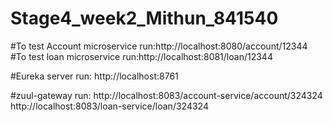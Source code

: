 # Stage4_week2_Mithun_841540
#To test Account microservice
run:http://localhost:8080/account/12344
#To test loan microservice
run:http://localhost:8081/loan/12344

#Eureka server
run: http://localhost:8761

#zuul-gateway
run:
http://localhost:8083/account-service/account/324324
http://localhost:8083/loan-service/loan/324324

